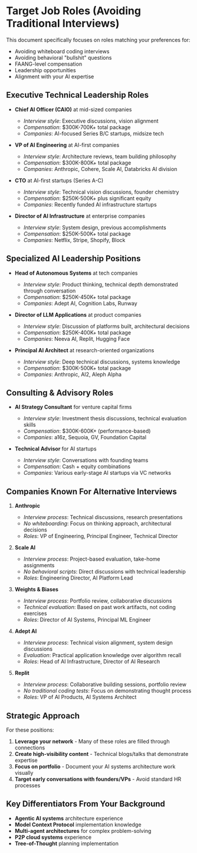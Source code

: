 # Target Job Roles (Avoiding Traditional Interviews)

This document specifically focuses on roles matching your preferences for:
- Avoiding whiteboard coding interviews
- Avoiding behavioral "bullshit" questions
- FAANG-level compensation
- Leadership opportunities
- Alignment with your AI expertise

## Executive Technical Leadership Roles
- **Chief AI Officer (CAIO)** at mid-sized companies
  - *Interview style*: Executive discussions, vision alignment
  - *Compensation*: $300K-700K+ total package
  - *Companies*: AI-focused Series B/C startups, midsize tech

- **VP of AI Engineering** at AI-first companies
  - *Interview style*: Architecture reviews, team building philosophy
  - *Compensation*: $300K-800K+ total package
  - *Companies*: Anthropic, Cohere, Scale AI, Databricks AI division

- **CTO** at AI-first startups (Series A-C)
  - *Interview style*: Technical vision discussions, founder chemistry
  - *Compensation*: $250K-500K+ plus significant equity
  - *Companies*: Recently funded AI infrastructure startups

- **Director of AI Infrastructure** at enterprise companies
  - *Interview style*: System design, previous accomplishments
  - *Compensation*: $250K-500K+ total package
  - *Companies*: Netflix, Stripe, Shopify, Block

## Specialized AI Leadership Positions
- **Head of Autonomous Systems** at tech companies
  - *Interview style*: Product thinking, technical depth demonstrated through conversation
  - *Compensation*: $250K-450K+ total package
  - *Companies*: Adept AI, Cognition Labs, Runway

- **Director of LLM Applications** at product companies
  - *Interview style*: Discussion of platforms built, architectural decisions
  - *Compensation*: $250K-400K+ total package
  - *Companies*: Neeva AI, Replit, Hugging Face

- **Principal AI Architect** at research-oriented organizations
  - *Interview style*: Deep technical discussions, systems knowledge
  - *Compensation*: $300K-500K+ total package
  - *Companies*: Anthropic, AI2, Aleph Alpha

## Consulting & Advisory Roles
- **AI Strategy Consultant** for venture capital firms
  - *Interview style*: Investment thesis discussions, technical evaluation skills
  - *Compensation*: $300K-600K+ (performance-based)
  - *Companies*: a16z, Sequoia, GV, Foundation Capital

- **Technical Advisor** for AI startups
  - *Interview style*: Conversations with founding teams
  - *Compensation*: Cash + equity combinations
  - *Companies*: Various early-stage AI startups via VC networks

## Companies Known For Alternative Interviews
1. **Anthropic**
   - *Interview process*: Technical discussions, research presentations
   - *No whiteboarding*: Focus on thinking approach, architectural decisions
   - *Roles*: VP of Engineering, Principal Engineer, Technical Director

2. **Scale AI**
   - *Interview process*: Project-based evaluation, take-home assignments
   - *No behavioral scripts*: Direct discussions with technical leadership
   - *Roles*: Engineering Director, AI Platform Lead

3. **Weights & Biases**
   - *Interview process*: Portfolio review, collaborative discussions
   - *Technical evaluation*: Based on past work artifacts, not coding exercises
   - *Roles*: Director of AI Systems, Principal ML Engineer

4. **Adept AI**
   - *Interview process*: Technical vision alignment, system design discussions
   - *Evaluation*: Practical application knowledge over algorithm recall
   - *Roles*: Head of AI Infrastructure, Director of AI Research

5. **Replit**
   - *Interview process*: Collaborative building sessions, portfolio review
   - *No traditional coding tests*: Focus on demonstrating thought process
   - *Roles*: VP of AI Products, AI Systems Architect

## Strategic Approach
For these positions:
1. **Leverage your network** - Many of these roles are filled through connections
2. **Create high-visibility content** - Technical blogs/talks that demonstrate expertise
3. **Focus on portfolio** - Document your AI systems architecture work visually
4. **Target early conversations with founders/VPs** - Avoid standard HR processes

## Key Differentiators From Your Background
- **Agentic AI systems** architecture experience
- **Model Context Protocol** implementation knowledge
- **Multi-agent architectures** for complex problem-solving
- **P2P cloud systems** experience 
- **Tree-of-Thought** planning implementation